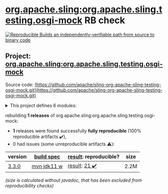 [org.apache.sling:org.apache.sling.testing.osgi-mock](https://search.maven.org/artifact/org.apache.sling/org.apache.sling.testing.osgi-mock/) RB check
=======

[![Reproducible Builds](https://reproducible-builds.org/images/logos/rb.svg) an independently-verifiable path from source to binary code](https://reproducible-builds.org/)

## Project: [org.apache.sling:org.apache.sling.testing.osgi-mock](https://search.maven.org/artifact/org.apache.sling/org.apache.sling.testing.osgi-mock/)

Source code: [https://github.com/apache/sling-org-apache-sling-testing-osgi-mock.git](https://github.com/apache/sling-org-apache-sling-testing-osgi-mock.git)

<details><summary>This project defines 6 modules:</summary>

* [org.apache.sling:org.apache.sling.testing.osgi-mock](https://search.maven.org/artifact/org.apache.sling/org.apache.sling.testing.osgi-mock/)
* [org.apache.sling:org.apache.sling.testing.osgi-mock.core](https://search.maven.org/artifact/org.apache.sling/org.apache.sling.testing.osgi-mock.core/)
* [org.apache.sling:org.apache.sling.testing.osgi-mock.junit4](https://search.maven.org/artifact/org.apache.sling/org.apache.sling.testing.osgi-mock.junit4/)
* [org.apache.sling:org.apache.sling.testing.osgi-mock.junit5](https://search.maven.org/artifact/org.apache.sling/org.apache.sling.testing.osgi-mock.junit5/)
* [org.apache.sling:org.apache.sling.testing.osgi-mock.parent](https://search.maven.org/artifact/org.apache.sling/org.apache.sling.testing.osgi-mock.parent/)
* [org.apache.sling:org.apache.sling.testing.osgi-mock.test-services](https://search.maven.org/artifact/org.apache.sling/org.apache.sling.testing.osgi-mock.test-services/)
</details>

rebuilding **1 releases** of org.apache.sling:org.apache.sling.testing.osgi-mock:
- **1** releases were found successfully **fully reproducible** (100% reproducible artifacts :heavy_check_mark:),
- 0 had issues (some unreproducible artifacts :warning:):

| version | [build spec](/BUILDSPEC.md) | [result](https://reproducible-builds.org/docs/jvm/): reproducible? | size |
| -- | --------- | ------ | -- |
| [3.3.0](https://search.maven.org/artifact/org.apache.sling/org.apache.sling.testing.osgi-mock/3.3.0/pom) | [mvn jdk11 w](org.apache.sling.testing.osgi-mock-3.3.0.buildspec) | [result](org.apache.sling.testing.osgi-mock-3.3.0.buildinfo): [21 :heavy_check_mark: ](org.apache.sling.testing.osgi-mock-3.3.0.buildcompare) | 2.2M |

<i>(size is calculated without javadoc, that has been excluded from reproducibility checks)</i>

